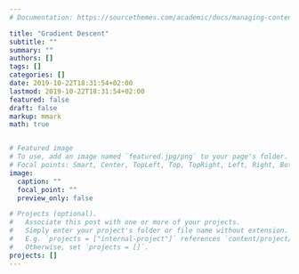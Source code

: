 ```yaml
---
# Documentation: https://sourcethemes.com/academic/docs/managing-content/

title: "Gradient Descent"
subtitle: ""
summary: ""
authors: []
tags: []
categories: []
date: 2019-10-22T18:31:54+02:00
lastmod: 2019-10-22T18:31:54+02:00
featured: false
draft: false
markup: mmark
math: true


# Featured image
# To use, add an image named `featured.jpg/png` to your page's folder.
# Focal points: Smart, Center, TopLeft, Top, TopRight, Left, Right, BottomLeft, Bottom, BottomRight.
image:
  caption: ""
  focal_point: ""
  preview_only: false

# Projects (optional).
#   Associate this post with one or more of your projects.
#   Simply enter your project's folder or file name without extension.
#   E.g. `projects = ["internal-project"]` references `content/project/deep-learning/index.md`.
#   Otherwise, set `projects = []`.
projects: []
---
```

